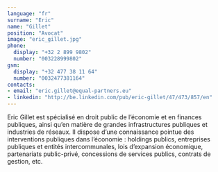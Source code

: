 ```yaml
---
language: "fr"
surname: "Eric"
name: "Gillet"
position: "Avocat"
image: "eric_gillet.jpg"
phone:
  display: "+32 2 899 9802"
  number: "003228999802"
gsm:
  display: "+32 477 38 11 64"
  number: "0032477381164"
contacts:
- email: "eric.gillet@equal-partners.eu"
- linkedin: "http://be.linkedin.com/pub/eric-gillet/47/473/857/en"
---
```

Eric Gillet est spécialisé en droit public de l’économie et en finances publiques, ainsi qu’en matière de grandes infrastructures publiques et industries de réseaux. Il dispose d’une connaissance pointue des interventions publiques dans l’économie : holdings publics, entreprises publiques et entités intercommunales, lois d’expansion économique, partenariats public-privé, concessions de services publics, contrats de gestion, etc.